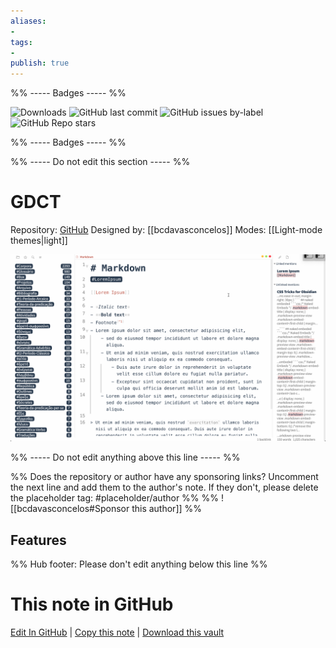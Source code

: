 ```yaml
---
aliases:
- 
tags: 
- 
publish: true
---
```


%% ----- Badges ----- %%

![Downloads](https://img.shields.io/badge/downloads-1505-573E7A?style=for-the-badge&logo=)
![GitHub last commit](https://img.shields.io/github/last-commit/bcdavasconcelos/Obsidian-GDCT?color=573E7A&label=last%20update&logo=github&style=for-the-badge)
![GitHub issues by-label](https://img.shields.io/github/issues/bcdavasconcelos/Obsidian-GDCT/help%20wanted?color=573E7A&logo=github&style=for-the-badge) 
![GitHub Repo stars](https://img.shields.io/github/stars/bcdavasconcelos/Obsidian-GDCT?color=573E7A&logo=github&style=for-the-badge)

%% ----- Badges ----- %%

%% ----- Do not edit this section ----- %%

# GDCT

Repository: [GitHub](https://github.com/bcdavasconcelos/Obsidian-GDCT)
Designed by: [[bcdavasconcelos]]
Modes: [[Light-mode themes|light]]



![screenshot](https://github.com/bcdavasconcelos/Obsidian-GDCT/raw/master/gdct.png)

%% ----- Do not edit anything above this line ----- %% 

%% Does the repository or author have any sponsoring links? Uncomment the next line and add them to the author's note. If they don't, please delete the placeholder tag: #placeholder/author %%
%% ![[bcdavasconcelos#Sponsor this author]] %%


## Features



%% Hub footer: Please don't edit anything below this line %%

# This note in GitHub

<span class="git-footer">[Edit In GitHub](https://github.dev/obsidian-community/obsidian-hub/blob/main/02%20-%20Community%20Expansions/02.05%20All%20Community%20Expansions/Themes/GDCT.md "git-hub-edit-note") | [Copy this note](https://raw.githubusercontent.com/obsidian-community/obsidian-hub/main/02%20-%20Community%20Expansions/02.05%20All%20Community%20Expansions/Themes/GDCT.md "git-hub-copy-note") | [Download this vault](https://github.com/obsidian-community/obsidian-hub/archive/refs/heads/main.zip "git-hub-download-vault") </span>
